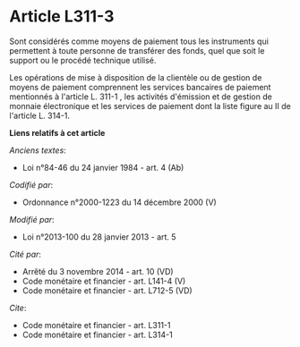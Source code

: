 # Article L311-3

Sont considérés comme moyens de paiement tous les instruments qui permettent à toute personne de transférer des fonds, quel
que soit le support ou le procédé technique utilisé. 

Les opérations de mise à disposition de la clientèle ou de gestion de moyens de paiement comprennent les services bancaires
de paiement mentionnés à l'article L. 311-1 , les activités d'émission et de gestion de monnaie électronique et les services
de paiement dont la liste figure au II de l'article L. 314-1.

**Liens relatifs à cet article**

_Anciens textes_:

  - Loi n°84-46 du 24 janvier 1984 - art. 4 (Ab)

_Codifié par_:

  - Ordonnance n°2000-1223 du 14 décembre 2000 (V)

_Modifié par_:

  - Loi n°2013-100 du 28 janvier 2013 - art. 5

_Cité par_:

  - Arrêté du 3 novembre 2014 - art. 10 (VD)
  - Code monétaire et financier - art. L141-4 (V)
  - Code monétaire et financier - art. L712-5 (VD)

_Cite_:

  - Code monétaire et financier - art. L311-1
  - Code monétaire et financier - art. L314-1
